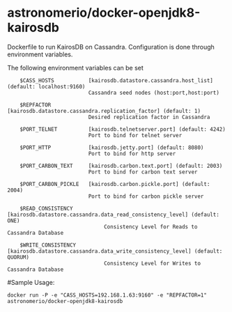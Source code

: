 astronomerio/docker-openjdk8-kairosdb
=============================

Dockerfile to run KairosDB on Cassandra. Configuration is done through environment variables.

The following environment variables can be set
```
    $CASS_HOSTS           [kairosdb.datastore.cassandra.host_list] (default: localhost:9160)
                          Cassandra seed nodes (host:port,host:port)

    $REPFACTOR            [kairosdb.datastore.cassandra.replication_factor] (default: 1)
                          Desired replication factor in Cassandra

    $PORT_TELNET          [kairosdb.telnetserver.port] (default: 4242)
                          Port to bind for telnet server

    $PORT_HTTP            [kairosdb.jetty.port] (default: 8080)
                          Port to bind for http server

    $PORT_CARBON_TEXT     [kairosdb.carbon.text.port] (default: 2003)
                          Port to bind for carbon text server

    $PORT_CARBON_PICKLE   [kairosdb.carbon.pickle.port] (default: 2004)
                          Port to bind for carbon pickle server

    $READ_CONSISTENCY     [kairosdb.datastore.cassandra.data_read_consistency_level] (default: ONE)
                               Consistency Level for Reads to Cassandra Database

    $WRITE_CONSISTENCY    [kairosdb.datastore.cassandra.data_write_consistency_level] (default: QUORUM)
                               Consistency Level for Writes to Cassandra Database
```
#Sample Usage:
```
docker run -P -e "CASS_HOSTS=192.168.1.63:9160" -e "REPFACTOR=1" astronomerio/docker-openjdk8-kairosdb
```
